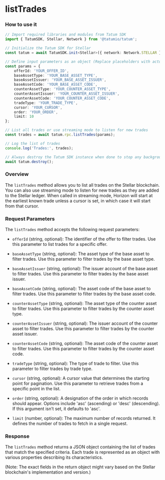 # listTrades

### How to use it

```typescript
// Import required libraries and modules from Tatum SDK
import { TatumSDK, Stellar, Network } from '@tatumio/tatum';

// Initialize the Tatum SDK for Stellar
const tatum = await TatumSDK.init<Stellar>({ network: Network.STELLAR });

// Define input parameters as an object (Replace placeholders with actual values and remove redundant)
const params = {
    offerId: 'YOUR_OFFER_ID',
    baseAssetType: 'YOUR_BASE_ASSET_TYPE',
    baseAssetIssuer: 'YOUR_BASE_ASSET_ISSUER',
    baseAssetCode: 'YOUR_BASE_ASSET_CODE',
    counterAssetType: 'YOUR_COUNTER_ASSET_TYPE',
    counterAssetIssuer: 'YOUR_COUNTER_ASSET_ISSUER',
    counterAssetCode: 'YOUR_COUNTER_ASSET_CODE',
    tradeType: 'YOUR_TRADE_TYPE',
    cursor: 'YOUR_CURSOR',
    order: 'YOUR_ORDER',
    limit: 10
};

// List all trades or use streaming mode to listen for new trades
const trades = await tatum.rpc.listTrades(params);

// Log the list of trades
console.log('Trades:', trades);

// Always destroy the Tatum SDK instance when done to stop any background processes
await tatum.destroy();
```

### Overview

The `listTrades` method allows you to list all trades on the Stellar blockchain. You can also use streaming mode to listen for new trades as they are added to the Stellar ledger. When called in streaming mode, Horizon will start at the earliest known trade unless a cursor is set, in which case it will start from that cursor.

### Request Parameters

The `listTrades` method accepts the following request parameters:

- `offerId` (string, optional):
  The identifier of the offer to filter trades. Use this parameter to list trades for a specific offer.

- `baseAssetType` (string, optional):
  The asset type of the base asset to filter trades. Use this parameter to filter trades by the base asset type.

- `baseAssetIssuer` (string, optional):
  The issuer account of the base asset to filter trades. Use this parameter to filter trades by the base asset issuer.

- `baseAssetCode` (string, optional):
  The asset code of the base asset to filter trades. Use this parameter to filter trades by the base asset code.

- `counterAssetType` (string, optional):
  The asset type of the counter asset to filter trades. Use this parameter to filter trades by the counter asset type.

- `counterAssetIssuer` (string, optional):
  The issuer account of the counter asset to filter trades. Use this parameter to filter trades by the counter asset issuer.

- `counterAssetCode` (string, optional):
  The asset code of the counter asset to filter trades. Use this parameter to filter trades by the counter asset code.

- `tradeType` (string, optional):
  The type of trade to filter. Use this parameter to filter trades by trade type.

- `cursor` (string, optional):
  A cursor value that determines the starting point for pagination. Use this parameter to retrieve trades from a specific point in the list.

- `order` (string, optional):
  A designation of the order in which records should appear. Options include 'asc' (ascending) or 'desc' (descending). If this argument isn’t set, it defaults to 'asc'.

- `limit` (number, optional):
  The maximum number of records returned. It defines the number of trades to fetch in a single request.

### Response

The `listTrades` method returns a JSON object containing the list of trades that match the specified criteria. Each trade is represented as an object with various properties describing its characteristics.

(Note: The exact fields in the return object might vary based on the Stellar blockchain's implementation and version.)
